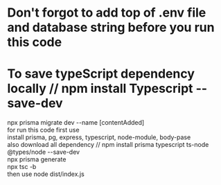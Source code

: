 # Don't forgot to add top of .env file and database string before you run this code </br>

# To save typeScript dependency locally // npm install Typescript --save-dev </br>
npx prisma migrate dev --name [contentAdded] </br>
for run this code first use  </br>
install prisma, pg, express, typescript, node-module, body-pase </br>
also download all dependency // npm install prisma typescript ts-node @types/node --save-dev </br>
npx prisma generate </br> 
npx tsc -b </br>
then use node dist/index.js </br>
